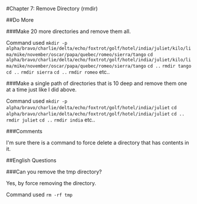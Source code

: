#Chapter 7: Remove Directory (rmdir)

##Do More

###Make 20 more directories and remove them all.

Command used `mkdir -p alpha/bravo/charlie/delta/echo/foxtrot/golf/hotel/india/juliet/kilo/lima/mike/november/oscar/papa/quebec/romeo/sierra/tango`
`cd alpha/bravo/charlie/delta/echo/foxtrot/golf/hotel/india/juliet/kilo/lima/mike/november/oscar/papa/quebec/romeo/sierra/tango`
`cd ..`
`rmdir tango`
`cd ..`
`rmdir sierra`
`cd ..`
`rmdir romeo`
etc..

###Make a single path of directories that is 10 deep and remove them one at a time just like I did above.

Command used `mkdir -p alpha/bravo/charlie/delta/echo/foxtrot/golf/hotel/india/juliet`
`cd alpha/bravo/charlie/delta/echo/foxtrot/golf/hotel/india/juliet`
`cd ..`
`rmdir juliet`
`cd ..`
`rmdir india`
etc..

###Comments

I'm sure there is a command to force delete a directory that has contents in it.

##English Questions

###Can you remove the tmp directory?

Yes, by force removing the directory.

Command used `rm -rf tmp`
